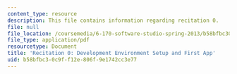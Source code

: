 ```yaml
---
content_type: resource
description: This file contains information regarding recitation 0.
file: null
file_location: /coursemedia/6-170-software-studio-spring-2013/b58bfbc30c9ff12e806f9e1742cc3e77_MIT6_170S13_rec0DevEnvSet.pdf
file_type: application/pdf
resourcetype: Document
title: 'Recitation 0: Development Environment Setup and First App'
uid: b58bfbc3-0c9f-f12e-806f-9e1742cc3e77
---
```

